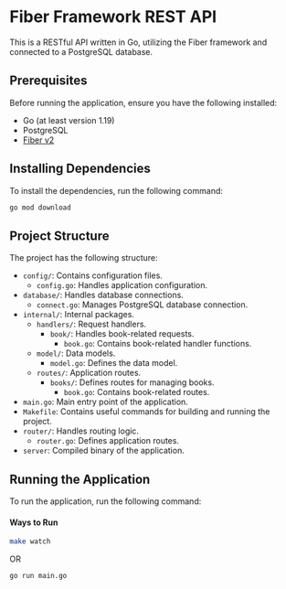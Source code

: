 # Fiber Framework REST API

This is a RESTful API written in Go, utilizing the Fiber framework and connected to a PostgreSQL database.

## Prerequisites

Before running the application, ensure you have the following installed:

- Go (at least version 1.19)
- PostgreSQL
- [Fiber v2](https://github.com/gofiber/fiber)

## Installing Dependencies

To install the dependencies, run the following command:

```bash
go mod download
```

## Project Structure

The project has the following structure:

- `config/`: Contains configuration files.
    - `config.go`: Handles application configuration.
- `database/`: Handles database connections.
    - `connect.go`: Manages PostgreSQL database connection.
- `internal/`: Internal packages.
    - `handlers/`: Request handlers.
        - `book/`: Handles book-related requests.
            - `book.go`: Contains book-related handler functions.
    - `model/`: Data models.
        - `model.go`: Defines the data model.
    - `routes/`: Application routes.
        - `books/`: Defines routes for managing books.
            - `book.go`: Contains book-related routes.
- `main.go`: Main entry point of the application.
- `Makefile`: Contains useful commands for building and running the project.
- `router/`: Handles routing logic.
    - `router.go`: Defines application routes.
- `server`: Compiled binary of the application.

## Running the Application

To run the application, run the following command:

#### Ways to Run
```bash
make watch
```
OR
```bash
go run main.go
```
